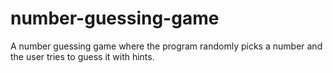 # number-guessing-game
A number guessing game where the program randomly picks a number and the user tries to guess it with hints.
